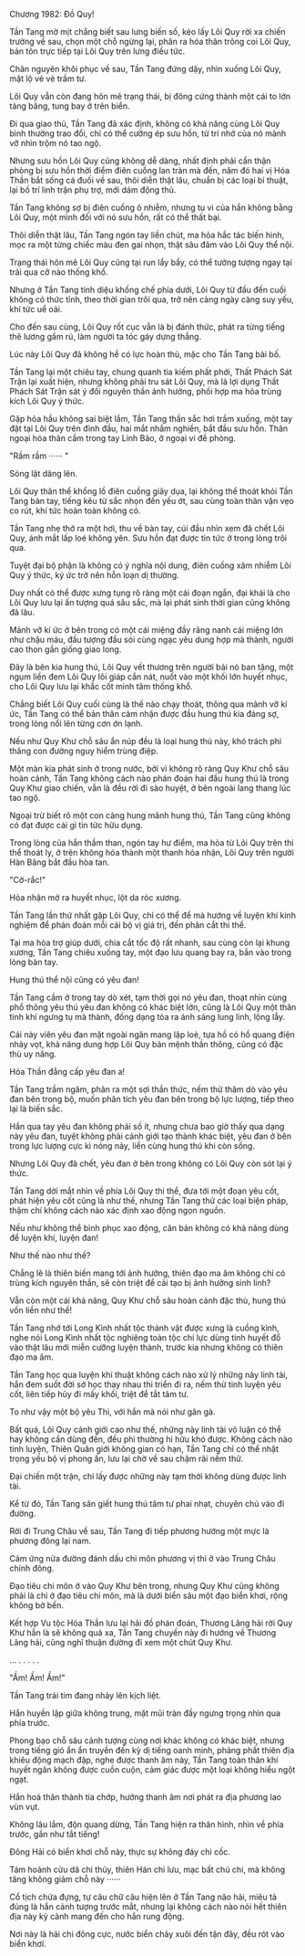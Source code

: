 




Chương 1982: Đồ Quy!


Tần Tang mờ mịt chẳng biết sau lưng biến số, kéo lấy Lôi Quy rời xa chiến trường về sau, chọn một chỗ ngừng lại, phân ra hóa thân trông coi Lôi Quy, bản tôn trực tiếp tại Lôi Quy trên lưng điều tức.

Chân nguyên khôi phục về sau, Tần Tang đứng dậy, nhìn xuống Lôi Quy, mặt lộ vẻ vẻ trầm tư.

Lôi Quy vẫn còn đang hôn mê trạng thái, bị đông cứng thành một cái to lớn tảng băng, tung bay ở trên biển.

Đi qua giao thủ, Tần Tang đã xác định, không có khả năng cùng Lôi Quy bình thường trao đổi, chỉ có thể cưỡng ép sưu hồn, từ trí nhớ của nó mảnh vỡ nhìn trộm nó tao ngộ.

Nhưng sưu hồn Lôi Quy cũng không dễ dàng, nhất định phải cẩn thận phòng bị sưu hồn thời điểm điên cuồng lan tràn mà đến, năm đó hai vị Hóa Thần bắt sống cá đuối về sau, thôi diễn thật lâu, chuẩn bị các loại bí thuật, lại bố trí linh trận phụ trợ, mới dám động thủ.

Tần Tang không sợ bị điên cuồng ô nhiễm, nhưng tu vi của hắn không bằng Lôi Quy, một mình đối với nó sưu hồn, rất có thể thất bại.

Thôi diễn thật lâu, Tần Tang ngón tay liền chút, ma hỏa hắc tác biến hình, mọc ra một từng chiếc màu đen gai nhọn, thật sâu đâm vào Lôi Quy thể nội.

Trạng thái hôn mê Lôi Quy cũng tại run lẩy bẩy, có thể tưởng tượng ngay tại trải qua cỡ nào thống khổ.

Nhưng ở Tần Tang tinh diệu khống chế phía dưới, Lôi Quy từ đầu đến cuối không có thức tỉnh, theo thời gian trôi qua, trở nên càng ngày càng suy yếu, khí tức uể oải.

Cho đến sau cùng, Lôi Quy rốt cục vẫn là bị đánh thức, phát ra từng tiếng thê lương gầm rú, làm người ta tóc gáy dựng thẳng.

Lúc này Lôi Quy đã không hề có lực hoàn thủ, mặc cho Tần Tang bài bố.

Tần Tang lại một chiêu tay, chung quanh tia kiếm phất phới, Thất Phách Sát Trận lại xuất hiện, nhưng không phải tru sát Lôi Quy, mà là lợi dụng Thất Phách Sát Trận sát ý đối nguyên thần ảnh hưởng, phối hợp ma hỏa trùng kích Lôi Quy ý thức.

Gặp hỏa hầu không sai biệt lắm, Tần Tang thần sắc hơi trầm xuống, một tay đặt tại Lôi Quy trên đỉnh đầu, hai mắt nhắm nghiền, bắt đầu sưu hồn. Thân ngoại hóa thân cầm trong tay Linh Bảo, ở ngoại vi đề phòng.

"Rầm rầm ······ "

Sóng lật dâng lên.

Lôi Quy thân thể khổng lồ điên cuồng giãy dụa, lại không thể thoát khỏi Tần Tang bàn tay, tiếng kêu từ sắc nhọn đến yếu ớt, sau cùng toàn thân vặn vẹo co rút, khí tức hoàn toàn không có.

Tần Tang nhẹ thở ra một hơi, thu về bàn tay, cúi đầu nhìn xem đã chết Lôi Quy, ánh mắt lấp loé không yên. Sưu hồn đạt được tin tức ở trong lòng trôi qua.

Tuyệt đại bộ phận là không có ý nghĩa nội dung, điên cuồng xâm nhiễm Lôi Quy ý thức, ký ức trở nên hỗn loạn dị thường.

Duy nhất có thể được xưng tụng rõ ràng một cái đoạn ngắn, đại khái là cho Lôi Quy lưu lại ấn tượng quá sâu sắc, mà lại phát sinh thời gian cũng không đã lâu.

Mảnh vỡ kí ức ở bên trong có một cái miệng đầy răng nanh cái miệng lớn như chậu máu, đầu tượng đầu sói cùng ngạc yêu dung hợp mà thành, người cao thon gần giống giao long.

Đây là bên kia hung thú, Lôi Quy vết thương trên người bái nó ban tặng, một ngụm liền đem Lôi Quy lôi giáp cắn nát, nuốt vào một khối lớn huyết nhục, cho Lôi Quy lưu lại khắc cốt minh tâm thống khổ.

Chẳng biết Lôi Quy cuối cùng là thế nào chạy thoát, thông qua mảnh vỡ kí ức, Tần Tang có thể bản thân cảm nhận được đầu hung thú kia đáng sợ, trong lòng nổi lên từng cơn ớn lạnh.

Nếu như Quy Khư chỗ sâu ẩn núp đều là loại hung thú này, khó trách phi thăng con đường nguy hiểm trùng điệp.

Một màn kia phát sinh ở trong nước, bởi vì không rõ ràng Quy Khư chỗ sâu hoàn cảnh, Tần Tang không cách nào phán đoán hai đầu hung thú là trong Quy Khư giao chiến, vẫn là đều rời đi sào huyệt, ở bên ngoài lang thang lúc tao ngộ.

Ngoại trừ biết rõ một con càng hung mãnh hung thú, Tần Tang cũng không có đạt được cái gì tin tức hữu dụng.

Trong lòng của hắn thầm than, ngón tay hư điểm, ma hỏa từ Lôi Quy trên thi thể thoát ly, ở trên không hóa thành một thanh hỏa nhận, Lôi Quy trên người Hàn Băng bắt đầu hòa tan.

"Cờ-rắc!"

Hỏa nhận mở ra huyết nhục, lột da róc xương.

Tần Tang lần thứ nhất gặp Lôi Quy, chỉ có thể để mà hướng về luyện khí kinh nghiệm để phán đoán mỗi cái bộ vị giá trị, đến phân cắt thi thể.

Tại ma hỏa trợ giúp dưới, chia cắt tốc độ rất nhanh, sau cùng còn lại khung xương, Tần Tang chiêu xuống tay, một đạo lưu quang bay ra, bắn vào trong lòng bàn tay.

Hung thú thể nội cũng có yêu đan!

Tần Tang cầm ở trong tay dò xét, tạm thời gọi nó yêu đan, thoạt nhìn cùng phổ thông yêu thú yêu đan không có khác biệt lớn, cũng là Lôi Quy một thân tinh khí ngưng tụ mà thành, đồng dạng tỏa ra ánh sáng lung linh, lộng lẫy.

Cái này viên yêu đan mặt ngoài ngân mang lập loè, tựa hồ có hồ quang điện nhảy vọt, khả năng dung hợp Lôi Quy bản mệnh thần thông, cũng có đặc thù uy năng.

Hóa Thần đẳng cấp yêu đan a!

Tần Tang trầm ngâm, phân ra một sợi thần thức, nếm thử thăm dò vào yêu đan bên trong bộ, muốn phân tích yêu đan bên trong bộ lực lượng, tiếp theo lại là biến sắc.

Hắn qua tay yêu đan không phải số ít, nhưng chưa bao giờ thấy qua dạng này yêu đan, tuyệt không phải cảnh giới tạo thành khác biệt, yêu đan ở bên trong lực lượng cực kì nóng nảy, liền cùng hung thú khi còn sống.

Nhưng Lôi Quy đã chết, yêu đan ở bên trong không có Lôi Quy còn sót lại ý thức.

Tần Tang dời mắt nhìn về phía Lôi Quy thi thể, đưa tới một đoạn yêu cốt, phát hiện yêu cốt cũng là như thế, nhưng Tần Tang thử các loại biện pháp, thậm chí không cách nào xác định xao động ngọn nguồn.

Nếu như không thể bình phục xao động, căn bản không có khả năng dùng để luyện khí, luyện đan!

Như thế nào như thế?

Chẳng lẽ là thiên biến mang tới ảnh hưởng, thiên đạo ma âm không chỉ có trùng kích nguyên thần, sẽ còn triệt để cải tạo bị ảnh hưởng sinh linh?

Vẫn còn một cái khả năng, Quy Khư chỗ sâu hoàn cảnh đặc thù, hung thú vốn liền như thế!

Tần Tang nhớ tới Long Kình nhất tộc thánh vật được xưng là cuồng kình, nghe nói Long Kình nhất tộc nghiêng toàn tộc chi lực dùng tinh huyết đổ vào thật lâu mới miễn cưỡng luyện thành, trước kia nhưng không có thiên đạo ma âm.

Tần Tang học qua luyện khí thuật không cách nào xử lý những này linh tài, hắn đem suốt đời sở học thay nhau thi triển đi ra, nếm thử tinh luyện yêu cốt, liên tiếp hủy đi mấy khối, triệt để tắt tâm tư.

To như vậy một bộ yêu Thi, với hắn mà nói như gân gà.

Bất quá, Lôi Quy cảnh giới cao như thế, những này linh tài vô luận có thể hay không cần dùng đến, đều phi thường hi hữu khó được. Không cách nào tinh luyện, Thiên Quân giới không gian có hạn, Tần Tang chỉ có thể nhặt trọng yếu bộ vị phong ấn, lưu lại chờ về sau chậm rãi nếm thử.

Đại chiến một trận, chỉ lấy được những này tạm thời không dùng được linh tài.

Kể từ đó, Tần Tang săn giết hung thú tâm tư phai nhạt, chuyên chú vào đi đường.

Rời đi Trung Châu về sau, Tần Tang đi tiếp phương hướng một mực là phương đông lại nam.

Cảm ứng nửa đường đánh dấu chi môn phương vị thì ở vào Trung Châu chính đông.

Đạo tiêu chi môn ở vào Quy Khư bên trong, nhưng Quy Khư cũng không phải là chỉ ở đạo tiêu chi môn, mà là dưới biển sâu một đạo biển khơi, rộng không bờ bến.

Kết hợp Vu tộc Hóa Thần lưu lại hải đồ phán đoán, Thương Lãng hải rời Quy Khư hẳn là sẽ không quá xa, Tần Tang chuyến này đi hướng về Thương Lãng hải, cũng nghĩ thuận đường đi xem một chút Quy Khư.

... . . . . .

"Ầm! Ầm! Ầm!"

Tần Tang trái tim đang nhảy lên kịch liệt.

Hắn huyền lập giữa không trung, mặt mũi tràn đầy ngưng trọng nhìn qua phía trước.

Phong bạo chỗ sâu cảnh tượng cùng nơi khác không có khác biệt, nhưng trong tiếng gió ẩn ẩn truyền đến kỳ dị tiếng oanh minh, phảng phất thiên địa khiêu động mạch đập, nghe được thanh âm này, Tần Tang toàn thân khí huyết ngăn không được cuồn cuộn, cảm giác được một loại không hiểu ngột ngạt.

Hắn hoá thân thành tia chớp, hướng thanh âm nơi phát ra địa phương lao vùn vụt.

Không lâu lắm, độn quang dừng, Tần Tang hiện ra thân hình, nhìn về phía trước, gần như tắt tiếng!

Đông Hải có biển khơi chỗ này, thực sự không đáy chi cốc.

Tám hoành cửu dã chi thủy, thiên Hán chi lưu, mạc bất chú chi, mà không tăng không giảm chỗ này ······

Cổ tịch chứa đựng, tự câu chữ câu hiện lên ở Tần Tang não hải, miêu tả đúng là hắn cảnh tượng trước mắt, nhưng lại không cách nào nói hết thiên địa này kỳ cảnh mang đến cho hắn rung động.

Nơi này là hải chi đông cực, nước biển chảy xuôi đến tận đây, đều rót vào biển khơi.





